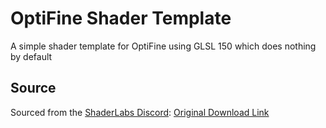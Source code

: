 # OptiFine Shader Template

A simple shader template for OptiFine using GLSL 150 which does nothing by default


## Source

Sourced from the [ShaderLabs Discord](https://discord.gg/RpzWN9S): [Original Download Link](https://cdn.discordapp.com/attachments/237199950235041794/825483993951633438/base.zip)